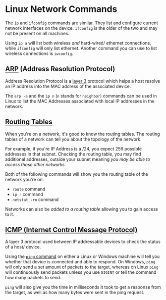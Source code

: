 
# Linux Network Commands
The `ip` and `ifconfig` commands are similar. They list and configure current network interfaces on the device. `ifconfig` is the older of the two and may not be present on all machines.

Using `ip a` will list both wireless *and* hard-wired/ ethernet connections, while `ifconfig` will only list ethernet. Another command you can use to list wireless connections is `iwconfig`.

## [ARP](/networking/protocols/ARP.md) (Address Resolution Protocol)
Address Resolution Protocol is a [layer 3](/networking/OSI/network-layer.md) protocol which helps a host resolve an IP address into the MAC address of the associated device. 

The `arp -a` and the `ip n` (`n` stands for `neighbor`) commands can be used in Linux to list the MAC Addresses associated with local IP addresses in the network.

## [Routing Tables](/networking/routing/routing-tables.md)
When you're on a network, it's good to know the routing tables. The routing tables of a network can tell you about the topology of the network. 

For example, if you're IP Address is a /24, you expect 256 possible addresses in that subnet. Checking the routing table, you may find additional addresses, outside your subnet meaning *you may be able to access those other networks.*

Both of the following commands will show you the routing table of the network you're on:
- `route` command
- `ip r` command
- `netstat -rn` command

Networks can also be *added to a routing table* allowing you to gain access to it.

## [ICMP (Internet Control Message Protocol)](/networking/protocols/ICMP.md)
A layer 3 protocol used between IP addressable devices to check the status of a host/ device. 

Using the [`ping` command](/CLI-tools/ping.md) on either a Linux or Windows machine will tell you whether that device is connected and able to respond. On Windows, `ping` will only send a set amount of packets to the target, whereas on Linux `ping` will continuously send packets unless you use `SIGINT` or tell the command how many packets to send.

`ping` will also give you the time in milliseconds it took to get a response from the target, as well as how many bytes were sent in the ping request.